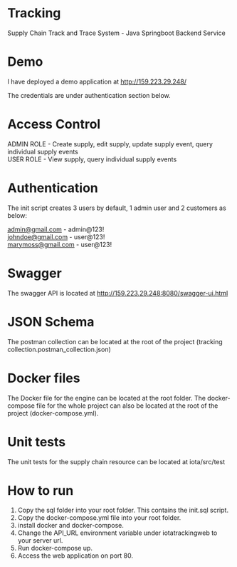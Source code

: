 # Tracking
Supply Chain Track and Trace System - Java Springboot Backend Service

# Demo
I have deployed a demo application at http://159.223.29.248/

The credentials are under authentication section below.

# Access Control
ADMIN ROLE - Create supply, edit supply, update supply event, query individual supply events\
USER ROLE - View supply, query individual supply events 

# Authentication
The init script creates 3 users by default, 1 admin user and 2 customers as below:

admin@gmail.com - admin@123!\
johndoe@gmail.com - user@123!\
marymoss@gmail.com - user@123!

# Swagger
The swagger API is located at http://159.223.29.248:8080/swagger-ui.html

# JSON Schema
The postman collection can be located at the root of the project (tracking collection.postman_collection.json)

# Docker files
The Docker file for the engine can be located at the root folder. The docker-compose file for the whole project can also be located at the root of the project (docker-compose.yml).

# Unit tests
The unit tests for the supply chain resource can be located at iota/src/test

# How to run
1. Copy the sql folder into your root folder. This contains the init.sql script.
2. Copy the docker-compose.yml file into your root folder.
3. install docker and docker-compose.
4. Change the API_URL environment variable under iotatrackingweb to your server url.
5. Run docker-compose up.
6. Access the web application on port 80.
